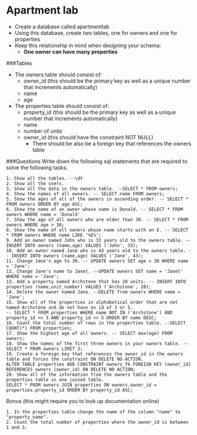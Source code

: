 # Apartment lab

- Create a database called apartmentlab 
- Using this database, create two tables, one for owners and one for properties
- Keep this relationship in mind when designing your schema:
	+ **One owner can have many properties**

###Tables

- The owners table should consist of: 
	+ owner_id (this should be the primary key as well as a unique number that increments automatically)
	+ name
	+ age
- The properties table should consist of:
	+ property_id (this should be the primary key as well as a unique number that increments automatically)
	+ name
	+ number of units
	+ owner_id (this should have the constraint NOT NULL)
		+ There should be also be a foreign key that references the owners table

###Questions
Write down the following sql statements that are required to solve the following tasks.

```    
1. Show all the tables. --\dt
2. Show all the users. 
3. Show all the data in the owners table. --SELECT * FROM owners;
4. Show the names of all owners. -- SELECT name FROM owners; 
5. Show the ages of all of the owners in ascending order. -- SELECT * FROM owners ORDER BY age ASC; 
6. Show the name of an owner whose name is Donald. -- SELECT * FROM owners WHERE name = 'Donald'
7. Show the age of all owners who are older than 30. -- SELECT * FROM owners WHERE age > 30;
8. Show the name of all owners whose name starts with an E. -- SELECT * FROM owners WHERE name LIKE '%E%';
9. Add an owner named John who is 33 years old to the owners table. -- INSERT INTO owners (name,age) VALUES ('John', 33); 
10. Add an owner named Jane who is 43 years old to the owners table. -- INSERT INTO owners (name,age) VALUES ('Jane', 43);
11. Change Jane's age to 30. -- UPDATE owners SET age = 30 WHERE name = 'Jane';
12. Change Jane's name to Janet. --UPDATE owners SET name = 'Janet' WHERE name = 'Jane';
13. Add a property named Archstone that has 20 units. -- INSERT INTO properties (name,unit_number) VALUES ('Archstone', 20); 
14. Delete the owner named Jane. --DELETE from owners WHERE name = 'Jane';
15. Show all of the properties in alphabetical order that are not named Archstone and do not have an id of 3 or 5. 
-- SELECT * FROM properties WHERE name NOT IN ('Archstone') AND property_id <> 3 AND property_id <> 5 ORDER BY name DESC;
16. Count the total number of rows in the properties table. --SELECT COUNT(*) FROM properties;
17. Show the highest age of all owners. -- SELECT max(age) FROM owners;
18. Show the names of the first three owners in your owners table. --SELECT * FROM owners LIMIT 3;
19. Create a foreign key that references the owner_id in the owners table and forces the constraint ON DELETE NO ACTION. 
ALTER TABLE properties ADD CONSTRAINT owners_fk FOREIGN KEY (owner_id) REFERENCES owners (owner_id) ON DELETE NO ACTION;
20. Show all of the information from the owners table and the properties table in one joined table.  
SELECT * FROM owners JOIN properties ON owners.owner_id = properties.property_id ORDER BY property_id ASC;
```
Bonus (this might require you to look up documentation online)

```
1. In the properties table change the name of the column "name" to "property_name". 
2. Count the total number of properties where the owner_id is between 1 and 3.
```
